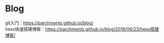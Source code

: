 # Blog
git入门：https://parchments.github.io/blog/    
hexo快速搭建博客：https://parchments.github.io/blog/2018/06/23/hexo搭建博客/
